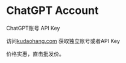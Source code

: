 # ChatGPT Account
ChatGPT账号 API Key


访问[kudaohang.com](https://www.kudaohang.com) 获取独立账号或者API Key

价格实惠，直击批发价。
